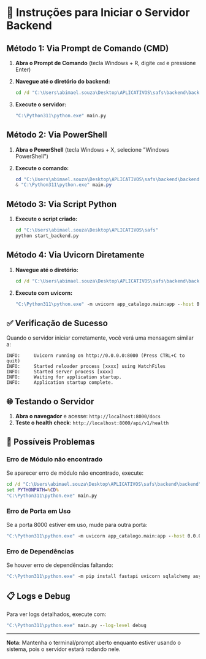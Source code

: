 # 🚀 Instruções para Iniciar o Servidor Backend

## Método 1: Via Prompt de Comando (CMD)

1. **Abra o Prompt de Comando** (tecla Windows + R, digite `cmd` e pressione Enter)

2. **Navegue até o diretório do backend:**
   ```cmd
   cd /d "C:\Users\abimael.souza\Desktop\APLICATIVOS\safs\backend\backend"
   ```

3. **Execute o servidor:**
   ```cmd
   "C:\Python311\python.exe" main.py
   ```

## Método 2: Via PowerShell

1. **Abra o PowerShell** (tecla Windows + X, selecione "Windows PowerShell")

2. **Execute o comando:**
   ```powershell
   cd "C:\Users\abimael.souza\Desktop\APLICATIVOS\safs\backend\backend"
   & "C:\Python311\python.exe" main.py
   ```

## Método 3: Via Script Python

1. **Execute o script criado:**
   ```cmd
   cd "C:\Users\abimael.souza\Desktop\APLICATIVOS\safs"
   python start_backend.py
   ```

## Método 4: Via Uvicorn Diretamente

1. **Navegue até o diretório:**
   ```cmd
   cd /d "C:\Users\abimael.souza\Desktop\APLICATIVOS\safs\backend\backend"
   ```

2. **Execute com uvicorn:**
   ```cmd
   "C:\Python311\python.exe" -m uvicorn app_catalogo.main:app --host 0.0.0.0 --port 8000 --reload
   ```

## ✅ Verificação de Sucesso

Quando o servidor iniciar corretamente, você verá uma mensagem similar a:

```
INFO:     Uvicorn running on http://0.0.0.0:8000 (Press CTRL+C to quit)
INFO:     Started reloader process [xxxx] using WatchFiles
INFO:     Started server process [xxxx]
INFO:     Waiting for application startup.
INFO:     Application startup complete.
```

## 🌐 Testando o Servidor

1. **Abra o navegador** e acesse: `http://localhost:8000/docs`
2. **Teste o health check**: `http://localhost:8000/api/v1/health`

## 🔧 Possíveis Problemas

### Erro de Módulo não encontrado
Se aparecer erro de módulo não encontrado, execute:
```cmd
cd /d "C:\Users\abimael.souza\Desktop\APLICATIVOS\safs\backend\backend"
set PYTHONPATH=%CD%
"C:\Python311\python.exe" main.py
```

### Erro de Porta em Uso
Se a porta 8000 estiver em uso, mude para outra porta:
```cmd
"C:\Python311\python.exe" -m uvicorn app_catalogo.main:app --host 0.0.0.0 --port 8001 --reload
```

### Erro de Dependências
Se houver erro de dependências faltando:
```cmd
"C:\Python311\python.exe" -m pip install fastapi uvicorn sqlalchemy asyncpg python-multipart python-jose bcrypt
```

## 📋 Logs e Debug

Para ver logs detalhados, execute com:
```cmd
"C:\Python311\python.exe" main.py --log-level debug
```

---

**Nota**: Mantenha o terminal/prompt aberto enquanto estiver usando o sistema, pois o servidor estará rodando nele.